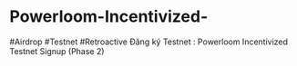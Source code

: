 # Powerloom-Incentivized-
#Airdrop #Testnet #Retroactive Đăng ký Testnet : Powerloom Incentivized Testnet Signup (Phase 2)
